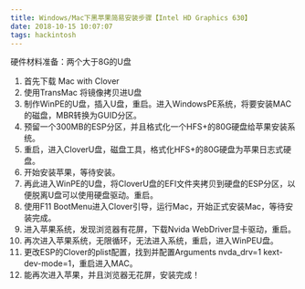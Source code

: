```yaml
---
title: Windows/Mac下黑苹果简易安装步骤【Intel HD Graphics 630】
date: 2018-10-15 10:07:07
tags: hackintosh
---
```

硬件材料准备：两个大于8G的U盘
1. 首先下载 Mac with Clover
2. 使用TransMac 将镜像拷贝进U盘
3. 制作WinPE的U盘，插入U盘，重启。进入WindowsPE系统，将要安装MAC的磁盘，MBR转换为GUID分区。
4. 预留一个300MB的ESP分区，并且格式化一个HFS+的80G硬盘给苹果安装系统。
4. 重启，进入CloverU盘，磁盘工具，格式化HFS+的80G硬盘为苹果日志式硬盘。
5. 开始安装苹果，等待安装。
6. 再此进入WinPE的U盘，将CloverU盘的EFI文件夹拷贝到硬盘的ESP分区，以便脱离U盘可以使用硬盘驱动。重启。
7. 使用F11 BootMenu进入Clover引导，运行Mac，开始正式安装Mac，等待安装完成。
8. 进入苹果系统，发现浏览器有花屏，下载Nvida WebDriver显卡驱动，重启。
9. 再次进入苹果系统，无限循环，无法进入系统，重启，进入WinPEU盘。
10. 更改ESP的Clover的plist配置，找到并配置<key>Arguments<key> <string>nvda_drv=1 kext-dev-mode=1</string>，重启进入MAC。
11. 能再次进入苹果，并且浏览器无花屏，安装完成！